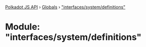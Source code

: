 [Polkadot JS API](../README.md) › [Globals](../globals.md) › ["interfaces/system/definitions"](_interfaces_system_definitions_.md)

# Module: "interfaces/system/definitions"


